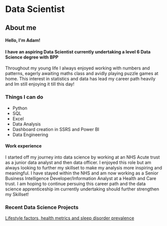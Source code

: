 # Data Scientist

## About me
#### Hello, I'm Adam!
#### I have an aspiring Data Scientist currently undertaking a level 6 Data Science degree with BPP

Throughout my young life I always enjoyed working with numbers and patterns, eagerly awaiting maths class and avidly playing puzzle games at home. This interest in statistics and data has lead my career path heavily and Im still enjoying it till this day!

### Things I can do

-  Python
-  SQL
-  Excel
-  Data Analysis
-  Dashboard creation in SSRS and Power BI
-  Data Engineering

#### Work experience

I started off my journey into data science by working at an NHS Acute trust as a junior data analyst and then data officer. I enjoyed this role but am always looking to further my skillset to make my analysis more inspiring and meaningful. I have stayed within the NHS and am now working as a Senior Business Intelligence Developer/Information Analyst at a Health and Care trust. I am hoping to continue persuing this career path and the data science apprenticeship im currently undertaking should further strengthen my Skillset!

### Recent Data Science Projects

[Lifestyle factors, health metrics and sleep disorder prevalence](github.com/AdamHawksworthBPP/Sleep_Disorder_Prevalence)
